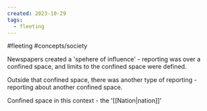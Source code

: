 ```yaml
---
created: 2023-10-29
tags:
  - fleeting
---
```

#fleeting #concepts/society 

Newspapers created a 'spehere of influence' - reporting was over a confined space, and limits to the confined space were defined.

Outside that confined space, there was another type of reporting - reporting about another confined space. 

Confined space in this context - the '[[Nation|nation]]'
